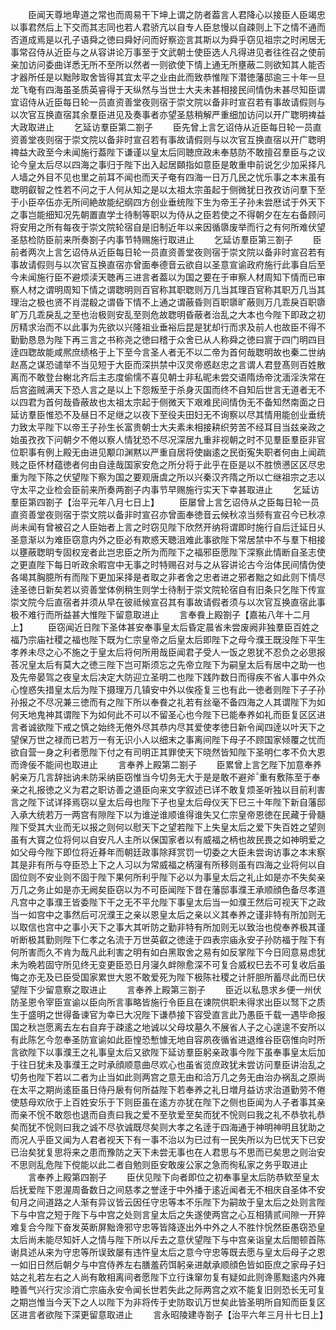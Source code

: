 <!-- { "loadSidebar": true } -->
　　臣闻天尊地卑道之常也而周易干下坤上谓之防者葢言人君降心以接臣人臣竭忠以事君然后上下交而其志同也若人君骄亢以自专人臣怠慢以自疎则上下之情不通而否道成焉是以孔子语舜之徳曰舜好问而好察迩言其斯以为舜乎窃见祖宗之时闲居无事常召侍从近臣与之从容讲论万事至于文武朝士使臣选人凡得进见者往徃召之使前亲加访问委曲详悉无所不至所以然者一则欲使下情上通无所壅蔽二则欲知其人能否才器所任是以黜陟取舍皆得其宜太平之业由此而致恭惟陛下潜徳藩邸逾三十年一旦龙飞奄有四海虽圣质英睿得于天纵然与当世士大夫未甚相接民间情伪未甚尽知臣谓宜诏侍从近臣每日轮一员直资善堂夜则宿于崇文院以备非时宣召若有事故请假则与以次官互换直宿其余羣臣进见及奏事者亦望圣慈稍解严重细加访问以开广聦明禆益大政取进止
　　乞延访羣臣第二劄子
　　臣先曾上言乞诏侍从近臣每日轮一员直资善堂夜则宿于崇文院以备非时宣召若有事故请假则与以次官互换直宿以开广聦明禆益大政至今未闻施行葢陛下谦谨以皇太后同聴庶政未奉慈防不敢擅召羣臣与之议论今皇太后尽以四海之事归于陛下出入起居頥指如意臣是敢重申前说乞少加采择凡人墙之外目不见也里之前耳不闻也而天子奄有四海一日万几民之忧乐事之本末虽有聦明叡智之性若不问之于人何从知之是以太祖太宗虽起于侧微犹日孜孜访问羣下至于小臣卒伍亦无所间絶故能纪纲四方创业垂统陛下生为帝王子孙未尝厯试于外天下之事岂能细知况先朝置直学士待制等职以为侍从之臣若使之不得朝夕在左右备顾问将安用之所有每夜于崇文院轮宿自是旧制近年以来因循隳废举而行之有何所难伏望圣慈检防臣前来所奏劄子内事节特赐施行取进止
　　乞延访羣臣第三劄子
　　臣前者两次上言乞诏侍从近臣每日轮一员直资善堂夜则宿于崇文院以备非时宣召若有事故请假则与以次官互换直宿亦曾面奉德音云欲自以圣意宣谕政府施行此事自后至今未闻施行臣不避烦渎天聴再三进言者葢以为国之要在于审察人材周知下情而已审察人材之谓明周知下情之谓聦明则百官称其职聦则万几当其理百官称其职万几当其理治之极也贤不肖混殽之谓昏下情不上通之谓蔽昏则百职隳旷蔽则万几乖戾百职隳旷万几乖戾乱之至也治极则安乱至则危故聦明昏蔽者治乱之大本也今陛下即政之初厉精求治而不以此事为先欲以兴隆祖业垂裕后昆是犹却行而求及前人也故臣不得不勤勤恳恳为陛下再三言之书称尧之徳曰稽于众舍已从人称舜之徳曰賔于四门明四目逹四聦故能咸熈庶绩格于上下至今言圣人者无不以二帝为首何哉聦明故也秦二世纳赵髙之谋恐谴举不当见短于大臣而深拱禁中汉灵帝惑赵忠之言谓人君登髙则百姓散离而不敢登台榭北齐后主志度偷懦不喜见朝士非私昵未尝交语隋炀帝沈湎淫泆常在后宫盗贼满天下恐人言之是以上下怨叛至于杀身灭国而终不自知后世言无道者无不以四君为首何哉昏蔽故也太祖太宗起于侧微天下艰难民间情伪无不备知然南面之日延访羣臣惟恐不及昼日不足继之以夜下至役夫田妇无不询察以尽其情用能创业垂统力致太平陛下以帝王子孙生长富贵朝士大夫素未相接耕织劳苦不经耳目当兹亲政之始虽孜孜下问朝夕不倦以察人情犹恐不尽况深居九重非视朝之时不见羣臣羣臣非官位职事有例上殿无由进见颙卬渊黙以严重自居将使幽逺之民衘寃失职者何由上闻疏贱之臣怀材蕴徳者何由自逹哉国家安危之所分将于此乎在臣是以不胜愤懑区区尽忠重为陛下陈之伏望陛下察为国之要观唐虞之所以兴秦汉齐隋之所以亡继祖宗之志以守太平之业检会臣前来所奏两劄子内事节早赐施行实天下幸甚取进止
　　乞延访羣臣第四劄子【治平元年八月七日上】
　　臣屡曾上言乞诏侍从之臣每日轮一员直资善堂夜则宿于崇文院以备非时宣召亦曾面奉徳音云候秋凉当频有宣召今已秋凉尚未闻有曾被召之人臣始者上言之时窃见陛下欣然开纳将谓即时施行自后迁延日乆圣意渐以为难臣窃意内外之臣必有欺惑天聴沮难此事欲陛下常居禁中不与羣下相接以壅蔽聦眀专固权宠者此岂忠臣之所为而陛下之福邪臣愿陛下深察此情断自圣志使之更直陛下每日听政余暇宫中无事之时特赐召对与之从容讲论古今治体民间情伪使各竭其胸臆所有而陛下更加采择是者取之非者舍之忠者进之邪者黜之如此则下情尽逹圣徳日新矣若以资善堂体例稍生则学士待制于崇文院轮宿自有旧条只乞陛下传宣崇文院今后直宿者并须从早在彼祗候宣召其有事故请假者须与以次官互换直宿此事极不难行而所益甚大惟陛下留意取进止
　　言奉飬上殿劄子【嘉祐八年十二月上】
　　臣窃闻近日陛下圣体甚安奉事皇太后昏定晨省未尝废阙非独羣臣百姓之福乃宗庙社稷之福也陛下既为仁宗皇帝之后皇太后即陛下之母今濮王既没陛下平生孝养未尽之心不施之于皇太后将何所用哉臣闻君子受人一饭之恩犹不忍负之必思报荅况皇太后有莫大之徳三陛下岂可斯须忘之先帝立陛下为嗣皇太后有居中之助一也及先帝晏驾之夜皇太后决定大防迎立圣明二也陛下践阼数日而得疾不省人事中外众心惶惑失措皇太后为陛下摄理万几镇安中外以俟痊复三也有此一徳者则陛下子子孙孙报之不尽况兼三徳而有之陛下所以奉飬之礼若有丝毫不备四海之人其谓陛下为如何天地鬼神其谓陛下为如何此不可以不留圣心也今陛下已能奉养如礼而臣复区区进言者诚欲陛下戒之慎之始终无倦外尽其恭内尽其爱使孝徳日新令闻四逹以叶天下之望保万世之禄而已若万一有无识小人以细末之事离间陛下母子不顾国家倾覆之忧而欲自营一身之利者愿陛下付之有司明正其罪使天下晓然皆知陛下圣明仁孝不负大恩而谗佞不能间也取进止
　　言奉养上殿第二劄子
　　臣累曾上言乞陛下加意奉养躬亲万几言辞拙讷未防采纳臣窃惟当今切务无大于是是敢不避斧重有敷陈至于奉亲之礼报徳之义为君之职访善之道臣向来文字叙述已详不敢复烦圣听独以目前利害言之陛下试详择焉窃以皇太后母也陛下子也皇太后母仪天下巳三十年陛下新自藩邸入承大统若万一两宫有隙陛下以为谁逆谁顺谁得谁失又仁宗皇帝恩徳在民藏于骨髓陛下受其大业而无以报之则何以慰天下之望若陛下上失皇太后之爱下失百姓之望则虽有大寳之位将何以自安凡人主所以保国家者以有威福之柄也故民畏之如神明爱之如父母今陛下即位将近朞年而朝廷政事除拜赏罚一切委之大臣未尝询访事之本末察其是非有所与夺臣恐上下之人习以为常威福之柄寖有所移则虽有四海之业将何以自固位则不安业则不固于陛下果何所利乎陛下必以为事皇太后之礼止如是亦不失矣亲万几之务止如是亦无阙矣臣窃以为不可臣闻陛下昔在藩邸事濮王承顺顔色备尽孝道凡宫中之事濮王皆委陛下干之无不平允陛下事皇太后当一如濮王然后可视天下之政当一如宫中之事然后可况濮王之亲以恩皇太后之亲以义其奉养之谨非特有所加则无以取信也宫中之事小天下之事大其听防之勤非特有所加则无以致治也傥奉养极其谨听断极其勤则陛下仁孝之名流于万世英叡之徳逹于四表宗庙永安子孙防福于陛下有何所害而久不肯为哉凡此利害之明有如白黑取舍之易有如反掌陛下今日囘意易虑犹未为晩若固守所见终无变更臣恐日月寖久衅隙愈深不可复合威权巳去不可复收后虽悔之亦无及已臣受国家累世大恩不敢爱死为陛下极陈社稷之计肝胆所蓄尽此而巳伏望陛下少留意察之取进止
　　言奉养上殿第三劄子
　　臣近以私恳求乡便一州伏防圣恩令宰臣宣谕以臣向所言事略皆施行令臣且在谏院供职未得求出臣以驽下之质生于盛明之世得备谏官为幸已大况陛下谦恭接下容受直言此乃愚臣千载一遇毕命报国之秋岂愿离去左右自弃于疎逺之地诚以父母坟墓久不展省人子之心遑遑不安所以有此陈乞今忽奉圣防宣谕如此臣惶恐慙懅无地自容夙夜循省进退维谷臣窃惟向时所言欲陛下以事濮王之礼事皇太后又欲陛下延访羣臣躬亲政事今陛下虽奉事皇太后加于往日犹未及事濮王之时承顔顺意曲尽欢心也虽省览庶政犹未尝访问羣臣讲治乱之切务也陛下若以二者为止当如此则两宫之意无由和洽万几之务无由治办祸乱之原尚在太平之期尚逺臣虽日侍丹扆有何所益陛下若奉养之礼日増月益访求治道勤劳不倦使慈母欢欣于上百姓安乐于下则臣虽在逺方亦犹在陛下之侧也臣闻为人子者事其亲而亲不恱不敢怨也退而自责曰我之爱不至欤爱至矣而犹不恱则曰我之礼不恭欤礼恭矣而犹不恱则曰我之诚不尽欤诚既尽矣则大孝之名逹于四海通于神明神明且犹助之而况人乎臣又闻为人君者视天下有一事不治以为已过有一民失所以为巳忧天下已安已治矣犹复思将来之患而豫防之天下未尝无事也在人君思与不思而已矣思之则治安不思则乱危陛下傥能以此二者自勉则臣安敢废公家之急而徇私家之务乎取进止
　　言奉养上殿第四劄子
　　臣伏见陛下向者即位之初奉事皇太后防恭欵至皇太后抚爱陛下恩渥周备数日之间慈孝之誉逹于中外播于逺近闻者无不相庆自圣体不安旬月之间道路之人渐有异议皆云因任守忠等本不乐陛下为嗣故于皇太后之处则言陛下与中宫之短于陛下与中宫之处则言皇太后之失遂使两宫之心互相猜贰间隙一开猝难复合今陛下奋发英断屏黜谗邪守忠等皆降逐出外中外之人不胜忭恱然臣愚窃恐皇太后尚未能尽知奸人之情与陛下所以斥去之意伏望陛下与中宫亲诣皇太后閤顿首陈谢具述从来为守忠等所误致屡有违忤皇太后之意今守忠等既去愿与皇太后母子之恩一如旧日然后朝夕与中宫侍养左右膳羞药饵躬亲进献承顺顔色皆如臣庶之家母子妇姑之礼若左右之人尚有敢相离间者愿陛下立行诛窜勿复有疑如此则谗慝黜逺内外雍睦善气兴行灾沴消亡宗庙永安令闻长世若失此之际两宫之欢不能复旧则恐长无可复之期岂惟当今天下之人以陛下为非将传于史防取讥万世矣此皆圣明所自知而臣复区区进言者欲陛下深更留意取进止
　　言永昭陵建寺劄子【治平六年三月卄七日上】
